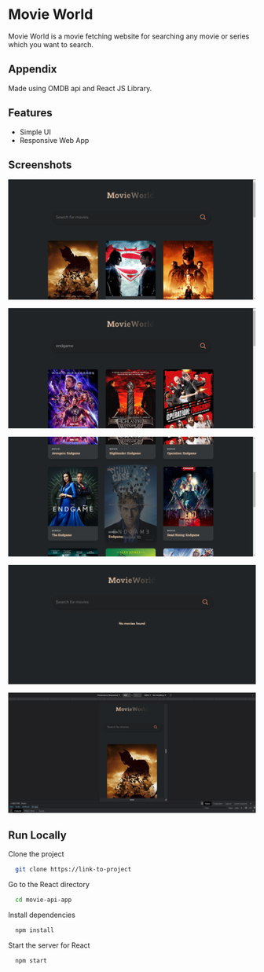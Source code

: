 
# Movie World

Movie World is a movie fetching website for searching any movie or series which you want to search.


## Appendix

Made using OMDB api and React JS Library.

## Features

- Simple UI
- Responsive Web App


## Screenshots

![App Screenshot](https://github.com/Himan-Miku/reactMovie-app/blob/main/screenshots/strating-page.png?raw=true)


![App Screenshot](https://github.com/Himan-Miku/reactMovie-app/blob/main/screenshots/endgame-1.png?raw=true)


![App Screenshot](https://github.com/Himan-Miku/reactMovie-app/blob/main/screenshots/endgame-2.png?raw=true)


![App Screenshot](https://github.com/Himan-Miku/reactMovie-app/blob/main/screenshots/No-results.png?raw=true)


![App Screenshot](https://github.com/Himan-Miku/reactMovie-app/blob/main/screenshots/responsive.png?raw=true)

## Run Locally

Clone the project

```bash
  git clone https://link-to-project
```

Go to the React directory

```bash
  cd movie-api-app
```

Install dependencies

```bash
  npm install
```

Start the server for React

```bash
  npm start
```


